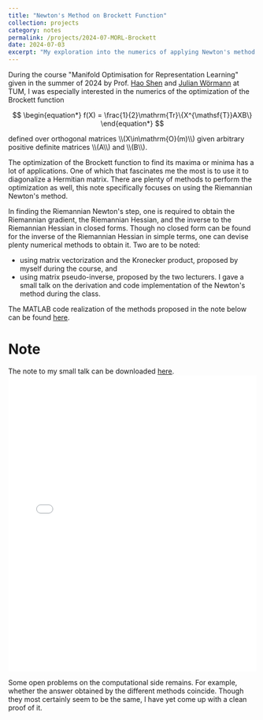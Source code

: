```yaml
---
title: "Newton's Method on Brockett Function"
collection: projects
category: notes
permalink: /projects/2024-07-MORL-Brockett
date: 2024-07-03
excerpt: "My exploration into the numerics of applying Newton's method on the Brockett function over \\(\mathrm{O}(m)\\)."
---
```


During the course \"Manifold Optimisation for Representation Learning\" given in the summer of 2024 by Prof. [Hao Shen](https://scholar.google.com/citations?user=Kce9W-8AAAAJ&hl=en) and [Julian Wörmann](https://scholar.google.com/citations?hl=de&user=aqG8AJcAAAAJ&view_op=list_works&sortby=pubdate) at TUM, I was especially interested in the numerics of the optimization of the Brockett function
<p>

$$
\begin{equation*}
    f(X) = \frac{1}{2}\mathrm{Tr}\{X^{\mathsf{T}}AXB\}
\end{equation*}
$$
</p>
defined over orthogonal matrices \\(X\in\mathrm{O}(m)\\) given arbitrary positive definite matrices \\(A\\) and \\(B\\).

The optimization of the Brockett function to find its maxima or minima has a lot of applications. One of which that fascinates me the most is to use it to diagonalize a Hermitian matrix. There are plenty of methods to perform the optimization as well, this note specifically focuses on using the Riemannian Newton's method.

In finding the Riemannian Newton's step, one is required to obtain the Riemannian gradient, the Riemannian Hessian, and the inverse to the Riemannian Hessian in closed forms. Though no closed form can be found for the inverse of the Riemannian Hessian in simple terms, one can devise plenty numerical methods to obtain it. Two are to be noted:
- using matrix vectorization and the Kronecker product, proposed by myself during the course, and
- using matrix pseudo-inverse, proposed by the two lecturers.
I gave a small talk on the derivation and code implementation of the Newton's method during the class.

The MATLAB code realization of the methods proposed in the note below can be found [here](https://github.com/WenPerng/Matrix-Manifold-Optimization/blob/2403ea8817ef1a797c1d728e0bd3807bd8fa625c/newtonLike.m).

# Note
The note to my small talk can be downloaded [here](/files/pdfs/projects/2024_MORL_Brockett.pdf).
<embed src="/files/pdfs/projects/2024_MORL_Brockett.pdf" type="application/pdf" width="100%" height="600px" />

Some open problems on the computational side remains. For example, whether the answer obtained by the different methods coincide. Though they most certainly seem to be the same, I have yet come up with a clean proof of it.